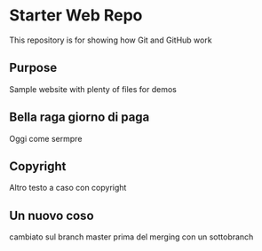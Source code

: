 # Starter Web Repo

This repository is for showing how Git and GitHub work

## Purpose

Sample website with plenty of files for demos

## Bella raga giorno di paga

Oggi come sermpre

## Copyright
Altro testo a caso con copyright

## Un nuovo coso
cambiato sul branch master prima del merging con un sottobranch
